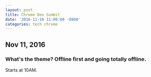 ```yaml
---
layout: post
title: Chrome Dev Summit
date: '2016-11-10 11:00:00 -0800'
categories: tech chrome
---
```


Nov 11, 2016
--

### What's the theme? Offline first and going totally offline.

Starts at 10AM.
